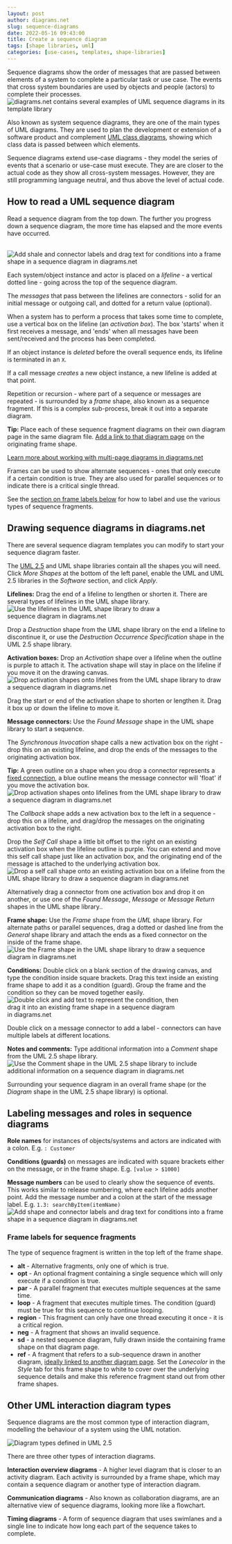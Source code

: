 ```yaml
---
layout: post
author: diagrams.net
slug: sequence-diagrams
date: 2022-05-16 09:43:00
title: Create a sequence diagram
tags: [shape libraries, uml]
categories: [use-cases, templates, shape-libraries]
---
```


Sequence diagrams show the order of messages that are passed between elements of a system to complete a particular task or use case. The events that cross system boundaries are used by objects and people (actors) to complete their processes.
<br /><img src="/assets/img/blog/uml-sequence-template-basic.png" style="width=100%;max-width:600px;height:auto;" alt="diagrams.net contains several examples of UML sequence diagrams in its template library">

Also known as system sequence diagrams, they are one of the main types of UML diagrams. They are used to plan the development or extension of a software product and complement [UML class diagrams](/blog/uml-class-diagrams.html), showing which class data is passed between which elements. 

Sequence diagrams extend use-case diagrams - they model the series of events that a scenario or use-case must execute. They are are closer to the actual code as they show all cross-system messages. However, they are still programming language neutral, and thus above the level of actual code.


## How to read a UML sequence diagram

Read a sequence diagram from the top down. The further you progress down a sequence diagram, the more time has elapsed and the more events have occurred. 

<br /><img src="/assets/img/blog/uml-sequence-example.png" style="width=100%;max-width:500px;height:auto;" alt="Add shale and connector labels and drag text for conditions into a frame shape in a sequence diagram in diagrams.net">

Each system/object instance and actor is placed on a _lifeline_ - a vertical dotted line - going across the top of the sequence diagram. 

The _messages_ that pass between the lifelines are connectors - solid for an initial message or outgoing call, and dotted for a return value (optional). 

When a system has to perform a process that takes some time to complete, use a vertical box on the lifeline (an _activation box_). The box 'starts' when it first receives a message, and 'ends' when all messages have been sent/received and the process has been completed. 

If an object instance is _deleted_ before the overall sequence ends, its lifeline is terminated in an ``X``. 

If a call message _creates_ a new object instance, a new lifeline is added at that point.

Repetition or recursion - where part of a sequence or messages are repeated - is surrounded by a _frame_ shape, also known as a sequence fragment. If this is a complex sub-process, break it out into a separate diagram. 

**Tip:** Place each of these sequence fragment diagrams on their own diagram page in the same diagram file. [Add a link to that diagram page](/doc/faq/insert-text-link.html) on the originating frame shape.

[Learn more about working with multi-page diagrams in diagrams.net](/blog/multiple-page-diagrams.html)

Frames can be used to show alternate sequences - ones that only execute if a certain condition is true. They are also used for parallel sequences or to indicate there is a critical single thread. 

See the [section on frame labels below](#frame-labels-for-sequence-fragments) for how to label and use the various types of sequence fragments.

## Drawing sequence diagrams in diagrams.net

There are several sequence diagram templates you can modify to start your sequence diagram faster. 

The [UML 2.5](/blog/uml-2-5.html) and UML shape libraries contain all the shapes you will need. Click _More Shapes_ at the bottom of the left panel, enable the UML and UML 2.5 libraries in the _Software_ section, and click _Apply_. 

**Lifelines:** Drag the end of a lifeline to lengthen or shorten it. There are several types of lifelines in the UML shape library.
<br /><img src="/assets/img/blog/uml-lifeline-examples.png" style="width=100%;max-width:400px;height:auto;" alt="Use the lifelines in the UML shape library to draw a sequence diagram in diagrams.net">

Drop a _Destruction_ shape from the UML shape library on the end a lifeline to discontinue it, or use the _Destruction Occurrence Specification_ shape in the UML 2.5 shape library.

**Activation boxes:** Drop an _Activation_ shape over a lifeline when the outline is purple to attach it. The activation shape will stay in place on the lifeline if you move it on the drawing canvas. 
<br /><img src="/assets/img/blog/uml-sequence-activation-box.gif" style="width=100%;max-width:600px;height:auto;" alt="Drop activation shapes onto lifelines from the UML shape library to draw a sequence diagram in diagrams.net">

Drag the start or end of the activation shape to shorten or lengthen it. Drag it box up or down the lifeline to move it. 

**Message connectors:** Use the _Found Message_ shape in the UML shape library to start a sequence. 

The _Synchronous Invocation_ shape calls a new activation box on the right - drop this on an existing lifeline, and drop the ends of the messages to the originating activation box.

**Tip:** A green outline on a shape when you drop a connector represents a [fixed connection](/doc/faq/connector-fixed-vs-floating.html), a blue outline means the message connector will 'float' if you move the activation box.
<br /><img src="/assets/img/blog/uml-sequence-activation-box-2.gif" style="width=100%;max-width:600px;height:auto;" alt="Drop activation shapes onto lifelines from the UML shape library to draw a sequence diagram in diagrams.net">

The _Callback_ shape adds a new activation box to the left in a sequence - drop this on a lifeline, and drag/drop the messages on the originating activation box to the right.

Drop the _Self Call_ shape a little bit offset to the right on an existing activation box when the lifeline outline is purple. You can extend and move this self call shape just like an activation box, and the originating end of the message is attached to the underlying activation box.
<br /><img src="/assets/img/blog/uml-sequence-activation-box-3.gif" style="width=100%;max-width:600px;height:auto;" alt="Drop a self call shape onto an existing activation box on a lifeline from the UML shape library to draw a sequence diagram in diagrams.net">

Alternatively drag a connector from one activation box and drop it on another, or use one of the _Found Message_, _Message_ or _Message Return_ shapes in the UML shape library.. 

**Frame shape:** Use the _Frame_ shape from the _UML_ shape library. For alternate paths or parallel sequences, drag a dotted or dashed line from the _General_ shape library and attach the ends as a fixed connector on the inside of the frame shape.
<br /><img src="/assets/img/blog/uml-sequence-frame-shape.png" style="width=100%;max-width:500px;height:auto;" alt="Use the Frame shape in the UML shape library to draw a sequence diagram in diagrams.net">

**Conditions:** Double click on a blank section of the drawing canvas, and type the condition inside square brackets. Drag this text inside an existing frame shape to add it as a condition (guard). Group the frame and the condition so they can be moved together easily.
<br /><img src="/assets/img/blog/uml-sequence-condition-add.gif" style="width=100%;max-width:400px;height:auto;" alt="Double click and add text to represent the condition, then drag it into an existing frame shape in a sequence diagram in diagrams.net">

Double click on a message connector to add a label - connectors can have multiple labels at different locations.

**Notes and comments:** Type additional information into a _Comment_ shape from the UML 2.5 shape library.
<br /><img src="/assets/img/blog/uml-sequence-comment-shape.png" style="width=100%;max-width:500px;height:auto;" alt="Use the Comment shape in the UML 2.5 shape library to include additional information on a sequence diagram in diagrams.net">


Surrounding your sequence diagram in an overall frame shape (or the _Diagram_ shape in the UML 2.5 shape library) is optional.

## Labeling messages and roles in sequence diagrams

**Role names** for instances of objects/systems and actors are indicated with a colon. E.g. ``: Customer``

**Conditions (guards)** on messages are indicated with square brackets either on the message, or in the frame shape. E.g. ``[value > $1000]``

**Message numbers** can be used to clearly show the sequence of events. This works similar to release numbering, where each lifeline adds another point. Add the message number and a colon at the start of the message label. E.g. ``1.3: searchByItem(itemName)``
<br /><img src="/assets/img/blog/uml-sequence-example.png" style="width=100%;max-width:500px;height:auto;" alt="Add shape and connector labels and drag text for conditions into a frame shape in a sequence diagram in diagrams.net">


### Frame labels for sequence fragments

The type of sequence fragment is written in the top left of the frame shape.

* **alt** - Alternative fragments, only one of which is true.
* **opt** - An optional fragment containing a single sequence which will only execute if a condition is true.
* **par** - A parallel fragment that executes multiple sequences at the same time. 
* **loop** - A fragment that executes multiple times. The condition (guard) must be true for this sequence to continue looping.
* **region** - This fragment can only have one thread executing it once - it is a critical region.
* **neg** - A fragment that shows an invalid sequence.
* **sd** - a nested sequence diagram, fully drawn inside the containing frame shape on that diagram page.
* **ref** - A fragment that refers to a sub-sequence drawn in another diagram, [ideally linked to another diagram page](/blog/multiple-page-diagrams.html). Set the _Lanecolor_ in the _Style_ tab for this frame shape to white to cover over the underlying sequence details and make this reference fragment stand out from other frame shapes.


## Other UML interaction diagram types

Sequence diagrams are the most common type of interaction diagram, modelling the behaviour of a system using the UML notation.

<img src="/assets/img/blog/uml-2-5-diagram-overview.png" style="max-width:100%;height:auto;" alt="Diagram types defined in UML 2.5">

There are three other types of interaction diagrams.

**Interaction overview diagrams** - A higher level diagram that is closer to an activity diagram. Each activity is surrounded by a frame shape, which may contain a sequence diagram or another type of interaction diagram.

**Communication diagrams** - Also known as collaboration diagrams, are an alternative view of sequence diagrams, looking more like a flowchart.

**Timing diagrams** - A form of sequence diagram that uses swimlanes and a single line to indicate how long each part of the sequence takes to complete.